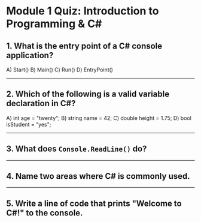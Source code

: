 # Module 1 Quiz: Introduction to Programming & C#

## 1. What is the entry point of a C# console application?
A) Start()
B) Main()
C) Run()
D) EntryPoint()

---

## 2. Which of the following is a valid variable declaration in C#?
A) int age = "twenty";
B) string name = 42;
C) double height = 1.75;
D) bool isStudent = "yes";

---

## 3. What does `Console.ReadLine()` do?

---

## 4. Name two areas where C# is commonly used.

---

## 5. Write a line of code that prints "Welcome to C#!" to the console.